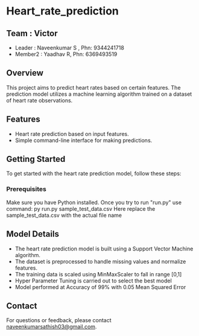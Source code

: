 # Heart_rate_prediction

## Team : Victor
 - Leader : Naveenkumar S , Phn: 9344241718
 - Member2 : Yaadhav R, Phn: 6369493519

## Overview
This project aims to predict heart rates based on certain features. The prediction model utilizes a machine learning algorithm trained on a dataset of heart rate observations.

## Features
- Heart rate prediction based on input features.
- Simple command-line interface for making predictions.

## Getting Started
To get started with the heart rate prediction model, follow these steps:

### Prerequisites
Make sure you have Python installed. 
Once you try to run "run.py" use command: py run.py sample_test_data.csv
Here replace the sample_test_data.csv with the actual file name

## Model Details
- The heart rate prediction model is built using a Support Vector Machine algorithm. 
- The dataset is preprocessed to handle missing values and normalize features.
- The training data is scaled using MinMaxScaler to fall in range [0,1]
- Hyper Parameter Tuning is carried out to select the best model
- Model performed at Accuracy of 99% with 0.05 Mean Squared Error
  
## Contact
For questions or feedback, please contact naveenkumarsathish03@gmail.com.
